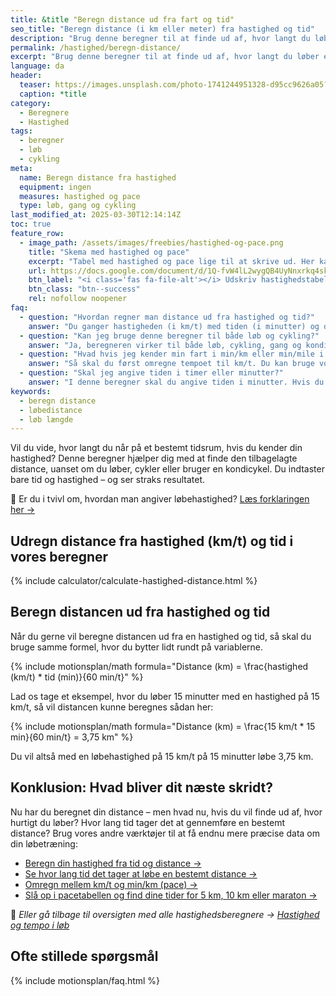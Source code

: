 ```yaml
---
title: &title "Beregn distance ud fra fart og tid"
seo_title: "Beregn distance (i km eller meter) fra hastighed og tid"
description: "Brug denne beregner til at finde ud af, hvor langt du løber eller cykler ud fra hastighed og tid."
permalink: /hastighed/beregn-distance/
excerpt: "Brug denne beregner til at finde ud af, hvor langt du løber eller cykler ud fra hastighed og tid."
language: da
header:
  teaser: https://images.unsplash.com/photo-1741244951328-d95cc9626a05?ixlib=rb-4.0.3&ixid=M3wxMjA3fDB8MHxwaG90by1wYWdlfHx8fGVufDB8fHx8fA%3D%3D&auto=format&fit=crop&h=300&w=400&q=10
  caption: *title
category:
  - Beregnere
  - Hastighed
tags:
  - beregner
  - løb
  - cykling
meta:
  name: Beregn distance fra hastighed
  equipment: ingen
  measures: hastighed og pace
  type: løb, gang og cykling
last_modified_at: 2025-03-30T12:14:14Z
toc: true
feature_row:
  - image_path: /assets/images/freebies/hastighed-og-pace.png
    title: "Skema med hastighed og pace"
    excerpt: "Tabel med hastighed og pace lige til at skrive ud. Her kan du hurtigt se, hvad en hastighed i km/t eller m/s svarer til i dit pace i min/km."
    url: https://docs.google.com/document/d/1Q-fvW4lL2wygQB4UyNnxrkq4sknXczDUSF7tw8hV-do/copy?usp=sharing
    btn_label: "<i class='fas fa-file-alt'></i> Udskriv hastighedstabel"
    btn_class: "btn--success"
    rel: nofollow noopener
faq:
  - question: "Hvordan regner man distance ud fra hastighed og tid?"
    answer: "Du ganger hastigheden (i km/t) med tiden (i minutter) og dividerer med 60. Det skyldes, at der er 60 minutter på en time. Du kan også bruge vores beregner her på siden – den klarer det hele for dig."
  - question: "Kan jeg bruge denne beregner til både løb og cykling?"
    answer: "Ja, beregneren virker til både løb, cykling, gang og kondicykling – faktisk alle aktiviteter, hvor du kender en gennemsnitshastighed. Du skal bare indtaste din hastighed og den tid, du bevæger dig."
  - question: "Hvad hvis jeg kender min fart i min/km eller min/mile i stedet for km/t?"
    answer: "Så skal du først omregne tempoet til km/t. Du kan bruge vores [omregner fra tempo til km/t](/hastighed/omregner-tempo-fart/) for at finde den tilsvarende hastighed i km/t, som du så kan bruge i denne beregner."
  - question: "Skal jeg angive tiden i timer eller minutter?"
    answer: "I denne beregner skal du angive tiden i minutter. Hvis du har tid i timer, kan du gange den med 60 for at få minutter – f.eks. 1,5 time = 90 minutter."
keywords:
  - beregn distance
  - løbedistance
  - løb længde
---
```


Vil du vide, hvor langt du når på et bestemt tidsrum, hvis du kender din hastighed? Denne beregner hjælper dig med at finde den tilbagelagte distance, uanset om du løber, cykler eller bruger en kondicykel. Du indtaster bare tid og hastighed – og ser straks resultatet.

📌 Er du i tvivl om, hvordan man angiver løbehastighed? [Læs forklaringen her →](/hastighed/)

## Udregn distance fra hastighed (km/t) og tid i vores beregner

{% include calculator/calculate-hastighed-distance.html %}

## Beregn distancen ud fra hastighed og tid

Når du gerne vil beregne distancen ud fra en hastighed og tid, så skal du bruge samme formel, hvor du bytter lidt rundt på variablerne.

{% include motionsplan/math formula="Distance (km) = \frac{hastighed (km/t) * tid (min)}{60 min/t}" %}

Lad os tage et eksempel, hvor du løber 15 minutter med en hastighed på 15 km/t, så vil distancen kunne beregnes sådan her:

{% include motionsplan/math formula="Distance (km) = \frac{15 km/t * 15 min}{60 min/t} = 3,75 km" %}

Du vil altså med en løbehastighed på 15 km/t på 15 minutter løbe 3,75 km.

## Konklusion: Hvad bliver dit næste skridt?

Nu har du beregnet din distance – men hvad nu, hvis du vil finde ud af, hvor hurtigt du løber? Hvor lang tid tager det at gennemføre en bestemt distance? Brug vores andre værktøjer til at få endnu mere præcise data om din løbetræning:

- [Beregn din hastighed fra tid og distance →](/hastighed/beregn-fart/)
- [Se hvor lang tid det tager at løbe en bestemt distance →](/hastighed/beregn-tid/)
- [Omregn mellem km/t og min/km (pace) →](/hastighed/omregner-tempo-fart/)
- [Slå op i pacetabellen og find dine tider for 5 km, 10 km eller maraton →](/hastighed/pace-tabeller/)

📌 *Eller gå tilbage til oversigten med alle hastighedsberegnere → [Hastighed og tempo i løb](/hastighed/)*

## Ofte stillede spørgsmål

{% include motionsplan/faq.html %}
